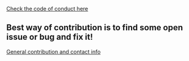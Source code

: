 [Check the code of conduct here](/blob/master/CODE_OF_CONDUCT.md)
## Best way of contribution is to find some open issue or bug and fix it!
[General contribution and contact info](http://www.basicairdata.eu/join/)
